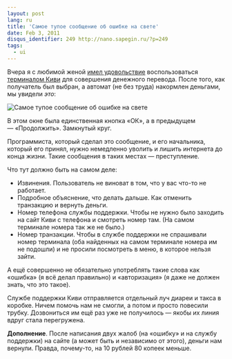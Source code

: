 ```yaml
---
layout: post
lang: ru
title: 'Самое тупое сообщение об ошибке на свете'
date: Feb 3, 2011
disqus_identifier: 249 http://nano.sapegin.ru/?p=249
tags:
  - ui
---
```


Вчера я с любимой женой [имел удовольствие](http://airve.livejournal.com/572196.html) воспользоваться [терминалом Киви](http://www.qiwi.ru/) для совершения денежного перевода. После того, как получатель был выбран, а автомат (не без труда) накормлен деньгами, мы увидели <em>это</em>:

![Самое тупое сообщение об ошибке на свете](/images/themoststupiderror.png)

В этом окне была единственная кнопка «ОК», а в предыдущем — «Продолжить». Замкнутый круг.

Программиста, который сделал это сообщение, и его начальника, который его принял, нужно немедленно уволить и лишить интернета до конца жизни. Такие сообщения в таких местах — преступление.

Что тут должно быть на самом деле:

- Извинения. Пользователь не виноват в том, что у вас что-то не работает.
- Подробное объяснение, что делать дальше. Как отменить транзакцию и вернуть деньги.
- Номер телефона службы поддержки. Чтобы не нужно было заходить на сайт Киви с телефона и смотреть номер там. (На самом терминале номера так же не было.)
- Номер транзакции. Чтобы в службе поддержки не спрашивали номер терминала (оба найденных на самом терминале номера им не подошли) и не просили посмотреть в меню, в которое нельзя зайти.

А ещё совершенно не обязательно употреблять такие слова как «ошибка» (я всё делал правильно) и «авторизация» (я даже не должен знать, что это такое).

Службе поддержки Киви отправляется отдельный луч диареи и такса в коробке. Ничем помочь нам не смогли, а потом и просто повесили трубку. Дозвониться им ещё раз уже не получилось — якобы их линия вдруг стала перегружена.

**Дополнение**. После написания двух жалоб (на «ошибку» и на службу поддержки) на сайте (а может быть и независимо от этого), деньги нам вернули. Правда, почему-то, на 10 рублей 80 копеек меньше.
